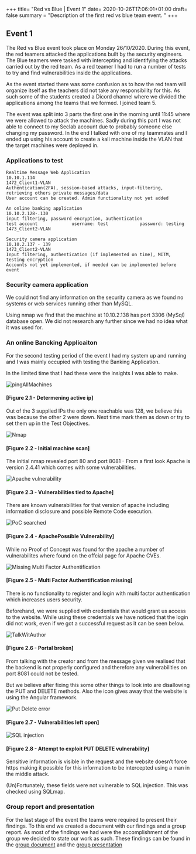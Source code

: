 +++
title= "Red vs Blue | Event 1"
date= 2020-10-26T17:06:01+01:00
draft= false
summary = "Description of the first red vs blue team event. "
+++

## Event 1
The  Red vs Blue event took place on Monday 26/10/2020. During this event, the red teamers attacked the applications built by the security engineers. The Blue teamers were tasked with intercepting and identifying the attacks carried out by the red team. As a red teamer I had to run a number of tests to try and find vulnerabilities inside the applications.

As the event started there was some confusion as to how the red team will organize itself as the teachers did not take any responsibility for this. As such some of the students created a Dicord  channel where we divided the applications among the teams that we formed. I joined team 5.

The event was split into 3 parts the first one in the morning until 11:45 where we were allowed to attack the machines. Sadly during this part I was not able to connect to my Seclab account due to probably someone else changing my password. In the end I talked with one of my teammates and I ended up using his account to create a kali machine inside the VLAN that the target machines were deployed in.

### Applications to test

```
Realtime Message Web Application
10.10.1.114
1472_Client1-VLAN
Authentication(2FA), session-based attacks, input-filtering, retrieving others private messages/data
User account can be created. Admin functionality not yet added
```


```
An online banking application
10.10.2.128-.130
input filtering, password encryption, authentication
test account             username: test            password: testing
1473_Client2-VLAN
```

```
Security camera application
10.10.2.137 - 139
1473_Client2-VLAN
Input filtering, authentication (if implemented on time), MITM, testing encryption
Accounts not yet implemented, if needed can be implemented before event
```


### Security camera application

We could not find any information on the security camera as we found no systems or web services running other than MySQL.

Using nmap we find that the machine at  10.10.2.138 has port 3306 (MySql) database open. We did not research any further since we had no idea what it was used for.


### An online Bancking Applicaiton 

For the second testing period of the event I had my system up and running and I was mainly occupied with testing the Banking Application.

In the limited time that I had these were the insights I was able to make.


![pingAllMachines](/RedvsBlue//pingAllMachines.png)
#### [Figure 2.1 - Determening active ip] 

Out of the 3 supplied IPs the only one reachable was 128, we believe this was because the other 2 were down. Next time mark them as down or try to set them up in the Test Objectives.

![Nmap](/RedvsBlue//NmapScan.png?style=centerme)
#### [Figure 2.2 - Initial machine scan] 

 The initial nmap revealed port 80 and port 8081 - From a first look Apache is version  2.4.41 which comes with some vulnerabilities.

![Apache vulnerability](/RedvsBlue//VulnerabilityforApacheServer.png?style=centerme)
#### [Figure 2.3 - Vulnerabilities tied to Apache] 

There are known vulnerabilities for that version of apache including information disclosure and possible Remote Code execution. 

![PoC searched](/RedvsBlue/PossibleVulnerability.png?style=centerme)
#### [Figure 2.4 - ApachePossible Vulnerability] 

While no Proof of Concept was found for the apache a number of vulnerabilites where found on the offcial page for Apache CVEs.

![Missing Multi Factor Authentification](/RedvsBlue/MultiFactorBroken.png?style=centerme)
#### [Figure 2.5 - Multi Factor Authentification missing] 

There is no functionality to register and login with multi factor authentication which increases users security.

Beforehand, we were supplied with credentials that would grant us access to the website.
While using these credentials we have noticed that the login did not work, even if we got a successful request as it can be seen below.


![TalkWitAuthor](/RedvsBlue/MultiFactorBroken_TalkedWithAuthor.png?style=centerme)
#### [Figure 2.6 - Portal broken] 

From talking with the creator and from the message given we realised that the backend is not properly configured and therefore any vulnerabilities on port 8081 could not be tested. 

But we believe after fixing this some other things to look into are disallowing the PUT and DELETE methods. Also the icon gives away that the website is using the Angular framework.

![Put Delete error](/RedvsBlue/NiktoVulnerabilitiesPutDelete.png?style=centerme)
#### [Figure 2.7 - Vulnerabilities left open] 

![SQL injection](/RedvsBlue/SQLInjection.png?style=centerme)
#### [Figure 2.8 - Attempt to exploit PUT DELETE vulnerability] 

Sensitive information is visible in the  request and the website doesn’t force https making it possible for this information to be intercepted using a man in the middle attack. 

(Un)Fortunately, these fields were not vulnerable to SQL injection. This was checked using SQLmap. 


### Group report and presentation

For the last stage of the event the teams were required to present their findings. To this end we created a document with our findings and a group report. As most of the findings we had were the accomplishment of the group we decided to state our work as such. These findings can be found in the [group document](https://docs.google.com/document/d/1rLfha397ISHSdsXsOmb3bVRcS5ejauKUF-q4mHzbsIg/edit#) and the [group presentation](https://docs.google.com/presentation/d/1e0r3fgg7E5uUCzh1KgLpszqBzHL6_j9aalGyg7PmM0k/edit#slide=id.ga50b1d7492_6_2)





